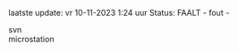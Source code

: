 laatste update: 
vr 10-11-2023  1:24   uur 
Status: FAALT - fout - 
<div class="service R">svn</div><div class="service R">microstation</div>